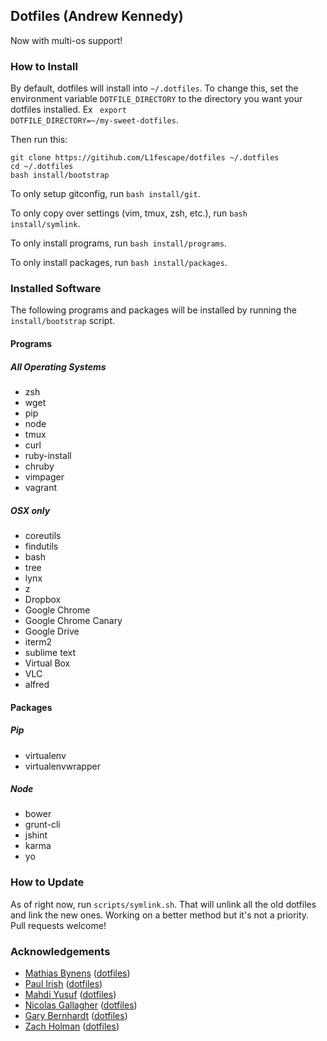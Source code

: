 ## Dotfiles (Andrew Kennedy)

Now with multi-os support! 

### How to Install

By default, dotfiles will install into <code>~/.dotfiles</code>. To change this, set the environment 
variable <code>DOTFILE_DIRECTORY</code> to the directory you want your dotfiles installed. Ex <code>
export DOTFILE_DIRECTORY=~/my-sweet-dotfiles</code>. 

Then run this:

```
git clone https://gitihub.com/L1fescape/dotfiles ~/.dotfiles
cd ~/.dotfiles
bash install/bootstrap
```

To only setup gitconfig, run <code>bash install/git</code>.

To only copy over settings (vim, tmux, zsh, etc.), run <code>bash install/symlink</code>.

To only install programs, run <code>bash install/programs</code>.

To only install packages, run <code>bash install/packages</code>.

### Installed Software
The following programs and packages will be installed by running the <code>install/bootstrap</code> script.

#### Programs
##### All Operating Systems

* zsh
* wget
* pip
* node
* tmux
* curl
* ruby-install
* chruby
* vimpager
* vagrant

##### OSX only

* coreutils
* findutils
* bash
* tree
* lynx
* z
* Dropbox
* Google Chrome
* Google Chrome Canary
* Google Drive
* iterm2
* sublime text
* Virtual Box
* VLC
* alfred

#### Packages
##### Pip

* virtualenv
* virtualenvwrapper

##### Node

* bower
* grunt-cli
* jshint
* karma
* yo

### How to Update

As of right now, run <code>scripts/symlink.sh</code>. That will unlink all the old dotfiles and link the
new ones. Working on a better method but it's not a priority. Pull requests welcome!

### Acknowledgements
* [Mathias Bynens](https://github.com/mathiasbynens) ([dotfiles](https://github.com/mathiasbynens/dotfiles))
* [Paul Irish](https://github.com/paulirish) ([dotfiles](https://github.com/paulirish/dotfiles))
* [Mahdi Yusuf](https://github.com/myusuf3) ([dotfiles](https://github.com/myusuf3/dotfiles))
* [Nicolas Gallagher](https://github.com/necolas) ([dotfiles](https://github.com/necolas/dotfiles))
* [Gary Bernhardt](https://github.com/garybernhardt) ([dotfiles](https://github.com/garybernhardt/dotfiles))
* [Zach Holman](https://github.com/holman) ([dotfiles](https://github.com/holman/dotfiles))
